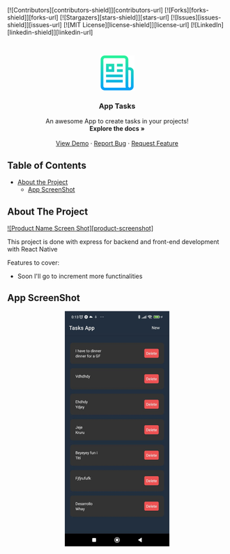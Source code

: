 <!--
*** Thanks for checking out this README Template. If you have a suggestion that would
*** make this better, please fork the repo and create a pull request or simply open
*** an issue with the tag "enhancement".
*** Thanks again! Now go create something AMAZING! :D
-->

<!-- PROJECT SHIELDS -->
<!--
*** I'm using markdown "reference style" links for readability.
*** Reference links are enclosed in brackets [ ] instead of parentheses ( ).
*** See the bottom of this document for the declaration of the reference variables
*** for contributors-url, forks-url, etc. This is an optional, concise syntax you may use.
*** https://www.markdownguide.org/basic-syntax/#reference-style-links
-->

[![Contributors][contributors-shield]][contributors-url]
[![Forks][forks-shield]][forks-url]
[![Stargazers][stars-shield]][stars-url]
[![Issues][issues-shield]][issues-url]
[![MIT License][license-shield]][license-url]
[![LinkedIn][linkedin-shield]][linkedin-url]

<!-- PROJECT LOGO -->
<br />
<p align="center">
    <img src="assets/logo.png" alt="Logo" width="80" height="80">
  </a>

  <h3 align="center">App Tasks</h3>

  <p align="center">
    An awesome App to create tasks in your projects!
    <br />
    <strong>Explore the docs »</strong></a>
    <br />
    <br />
    <a href="https://github.com/ErickEpnf18/react-native-tasks">View Demo</a>
    ·
    <a href="https://github.com/ErickEpnf18/react-native-tasks/issues">Report Bug</a>
    ·
    <a href="https://github.com/ErickEpnf18/react-native-tasks/issues">Request Feature</a>
  </p>
</p>

<!-- TABLE OF CONTENTS -->

## Table of Contents

- [About the Project](#about-the-project)
  - [App ScreenShot](#app-screenshot)

<!-- ABOUT THE PROJECT -->

## About The Project

[![Product Name Screen Shot][product-screenshot]](https://example.com)

This project is done with express for backend and front-end development with React Native

Features to cover:

- Soon I'll go to increment more functinalities

<!-- ABOUT THE PROJECT -->

## App ScreenShot

<p align="center">
    <img src="assets/shot.jpeg" alt="Logo" width="240" height="540">
    </p>
